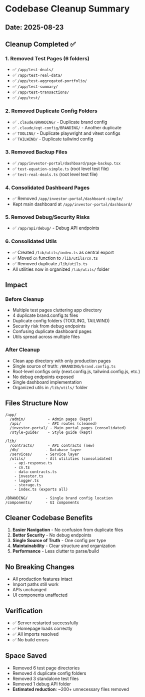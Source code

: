 # Codebase Cleanup Summary

## Date: 2025-08-23

## Cleanup Completed ✅

### 1. Removed Test Pages (6 folders)
- ✅ `/app/test-deals/`
- ✅ `/app/test-real-data/`
- ✅ `/app/test-aggregated-portfolio/`
- ✅ `/app/test-summary/`
- ✅ `/app/test-transactions/`
- ✅ `/app/test/`

### 2. Removed Duplicate Config Folders
- ✅ `.claude/BRANDING/` - Duplicate brand config
- ✅ `.claude/eqt-config/BRANDING/` - Another duplicate
- ✅ `TOOLING/` - Duplicate playwright and vitest configs
- ✅ `TAILWIND/` - Duplicate tailwind config

### 3. Removed Backup Files
- ✅ `/app/investor-portal/dashboard/page-backup.tsx`
- ✅ `test-equation-simple.ts` (root level test file)
- ✅ `test-real-deals.ts` (root level test file)

### 4. Consolidated Dashboard Pages
- ✅ Removed `/app/investor-portal/dashboard-simple/`
- Kept main dashboard at `/app/investor-portal/dashboard/`

### 5. Removed Debug/Security Risks
- ✅ `/app/api/debug/` - Debug API endpoints

### 6. Consolidated Utils
- ✅ Created `/lib/utils/index.ts` as central export
- ✅ Moved `cn` function to `/lib/utils/cn.ts`
- ✅ Removed duplicate `/lib/utils.ts`
- All utilities now in organized `/lib/utils/` folder

## Impact

### Before Cleanup
- Multiple test pages cluttering app directory
- 4 duplicate brand.config.ts files
- Duplicate config folders (TOOLING, TAILWIND)
- Security risk from debug endpoints
- Confusing duplicate dashboard pages
- Utils spread across multiple files

### After Cleanup
- Clean app directory with only production pages
- Single source of truth: `/BRANDING/brand.config.ts`
- Root-level configs only (next.config.js, tailwind.config.js, etc.)
- No debug endpoints exposed
- Single dashboard implementation
- Organized utils in `/lib/utils/` folder

## Files Structure Now

```
/app/
  /admin/          - Admin pages (kept)
  /api/            - API routes (cleaned)
  /investor-portal/ - Main portal pages (consolidated)
  /style-guide/    - Style guide (kept)
  
/lib/
  /contracts/      - API contracts (new)
  /db/            - Database layer
  /services/      - Service layer
  /utils/         - All utilities (consolidated)
    - api-response.ts
    - cn.ts
    - data-contracts.ts
    - investor.ts
    - logger.ts
    - storage.ts
    - index.ts (exports all)
    
/BRANDING/        - Single brand config location
/components/      - UI components
```

## Cleaner Codebase Benefits
1. **Easier Navigation** - No confusion from duplicate files
2. **Better Security** - No debug endpoints
3. **Single Source of Truth** - One config per type
4. **Maintainability** - Clear structure and organization
5. **Performance** - Less clutter to parse/build

## No Breaking Changes
- All production features intact
- Import paths still work
- APIs unchanged
- UI components unaffected

## Verification
- ✅ Server restarted successfully
- ✅ Homepage loads correctly
- ✅ All imports resolved
- ✅ No build errors

## Space Saved
- Removed 6 test page directories
- Removed 4 duplicate config folders
- Removed 3 standalone test files
- Removed 1 debug API folder
- **Estimated reduction**: ~200+ unnecessary files removed